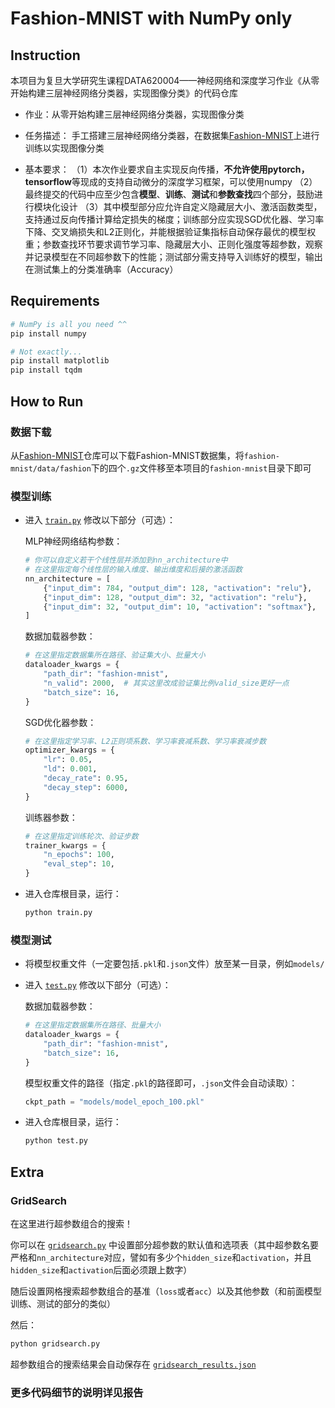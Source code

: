 # Fashion-MNIST with NumPy only

## Instruction

本项目为复旦大学研究生课程DATA620004——神经网络和深度学习作业《从零开始构建三层神经网络分类器，实现图像分类》的代码仓库

* 作业：从零开始构建三层神经网络分类器，实现图像分类

* 任务描述：
  手工搭建三层神经网络分类器，在数据集[Fashion-MNIST](https://github.com/zalandoresearch/fashion-mnist)上进行训练以实现图像分类

* 基本要求：
  （1）本次作业要求自主实现反向传播，**不允许使用pytorch，tensorflow**等现成的支持自动微分的深度学习框架，可以使用numpy
  （2）最终提交的代码中应至少包含**模型**、**训练**、**测试**和**参数查找**四个部分，鼓励进行模块化设计
  （3）其中模型部分应允许自定义隐藏层大小、激活函数类型，支持通过反向传播计算给定损失的梯度；训练部分应实现SGD优化器、学习率下降、交叉熵损失和L2正则化，并能根据验证集指标自动保存最优的模型权重；参数查找环节要求调节学习率、隐藏层大小、正则化强度等超参数，观察并记录模型在不同超参数下的性能；测试部分需支持导入训练好的模型，输出在测试集上的分类准确率（Accuracy）

## Requirements

```bash
# NumPy is all you need ^^
pip install numpy

# Not exactly...
pip install matplotlib
pip install tqdm
```

## How to Run

### 数据下载

从[Fashion-MNIST](https://github.com/zalandoresearch/fashion-mnist)仓库可以下载Fashion-MNIST数据集，将`fashion-mnist/data/fashion`下的四个`.gz`文件移至本项目的`fashion-mnist`目录下即可

### 模型训练

* 进入 [`train.py`](train.py) 修改以下部分（可选）：

  MLP神经网络结构参数：

  ```python
  # 你可以自定义若干个线性层并添加到nn_architecture中
  # 在这里指定每个线性层的输入维度、输出维度和后接的激活函数
  nn_architecture = [
      {"input_dim": 784, "output_dim": 128, "activation": "relu"},
      {"input_dim": 128, "output_dim": 32, "activation": "relu"},
      {"input_dim": 32, "output_dim": 10, "activation": "softmax"},
  ]
  ```

  数据加载器参数：

  ```python
  # 在这里指定数据集所在路径、验证集大小、批量大小
  dataloader_kwargs = {
      "path_dir": "fashion-mnist",
      "n_valid": 2000,  # 其实这里改成验证集比例valid_size更好一点
      "batch_size": 16,
  }
  ```

  SGD优化器参数：

  ```python
  # 在这里指定学习率、L2正则项系数、学习率衰减系数、学习率衰减步数
  optimizer_kwargs = {
      "lr": 0.05,
      "ld": 0.001,
      "decay_rate": 0.95,
      "decay_step": 6000,
  }
  ```

  训练器参数：

  ```python
  # 在这里指定训练轮次、验证步数
  trainer_kwargs = {
      "n_epochs": 100,
      "eval_step": 10,
  }
  ```

* 进入仓库根目录，运行：

  ```bash
  python train.py
  ```

### 模型测试

* 将模型权重文件（一定要包括`.pkl`和`.json`文件）放至某一目录，例如`models/`

* 进入 [`test.py`](test.py) 修改以下部分（可选）：

  数据加载器参数：

  ```python
  # 在这里指定数据集所在路径、批量大小
  dataloader_kwargs = {
      "path_dir": "fashion-mnist",
      "batch_size": 16,
  }
  ```

  模型权重文件的路径（指定`.pkl`的路径即可，`.json`文件会自动读取）：

  ```python
  ckpt_path = "models/model_epoch_100.pkl"
  ```

* 进入仓库根目录，运行：

  ```python
  python test.py
  ```

## Extra

### GridSearch

在这里进行超参数组合的搜索！

你可以在 [`gridsearch.py`](gridsearch.py) 中设置部分超参数的默认值和选项表（其中超参数名要严格和`nn_architecture`对应，譬如有多少个`hidden_size`和`activation`，并且`hidden_size`和`activation`后面必须跟上数字）

随后设置网格搜索超参数组合的基准（`loss`或者`acc`）以及其他参数（和前面模型训练、测试的部分的类似）

然后：

```python
python gridsearch.py
```

超参数组合的搜索结果会自动保存在 [`gridsearch_results.json`](gridsearch_results.json) 

### 更多代码细节的说明详见报告